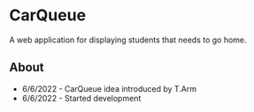 # CarQueue

A web application for displaying students that needs to go home.


## About

- 6/6/2022 - CarQueue idea introduced by T.Arm
- 6/6/2022 - Started development